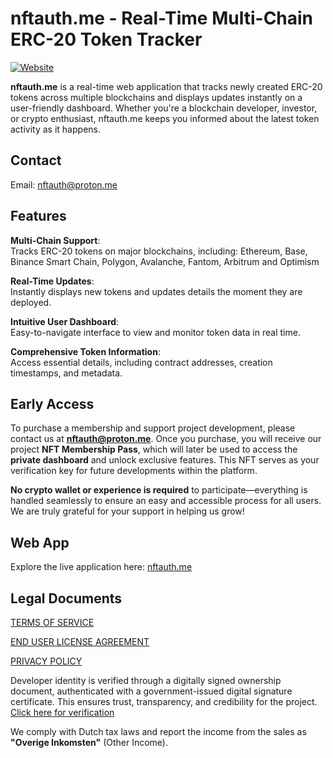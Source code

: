 # nftauth.me - Real-Time Multi-Chain ERC-20 Token Tracker  

[![Website](https://img.shields.io/badge/Website-nftauth.me-blue)](https://nftauth.me)  

**nftauth.me** is a real-time web application that tracks newly created ERC-20 tokens across multiple blockchains and displays updates instantly on a user-friendly dashboard. Whether you're a blockchain developer, investor, or crypto enthusiast, nftauth.me keeps you informed about the latest token activity as it happens.    

## Contact  
Email: nftauth@proton.me

## Features  

**Multi-Chain Support**:  
  Tracks ERC-20 tokens on major blockchains, including: Ethereum, Base, Binance Smart Chain, Polygon, Avalanche, Fantom, Arbitrum and Optimism

**Real-Time Updates**:  
  Instantly displays new tokens and updates details the moment they are deployed.  

**Intuitive User Dashboard**:  
  Easy-to-navigate interface to view and monitor token data in real time.  

**Comprehensive Token Information**:  
  Access essential details, including contract addresses, creation timestamps, and metadata.

## Early Access

To purchase a membership and support project development, please contact us at **nftauth@proton.me**. Once you purchase, you will receive our project **NFT Membership Pass**, which will later be used to access the **private dashboard** and unlock exclusive features. This NFT serves as your verification key for future developments within the platform.  

**No crypto wallet or experience is required** to participate—everything is handled seamlessly to ensure an easy and accessible process for all users. We are truly grateful for your support in helping us grow!

## Web App  

Explore the live application here: [nftauth.me](https://nftauth.me) 

## Legal Documents

[TERMS OF SERVICE](https://github.com/nftauthme/multi-chain-token-tracker/blob/main/legal-documents/TERMS%20OF%20SERVICE.MD)

[END USER LICENSE AGREEMENT](https://github.com/nftauthme/multi-chain-token-tracker/blob/main/legal-documents/EULA.MD)

[PRIVACY POLICY](https://github.com/nftauthme/multi-chain-token-tracker/blob/main/legal-documents/PRIVACY%20POLICY.MD)

Developer identity is verified through a digitally signed ownership document, authenticated with a government-issued digital signature certificate. This ensures trust, transparency, and credibility for the project. [Click here for verification](https://github.com/nftauthme/multi-chain-token-tracker/blob/main/legal-documents/DEVELOPER%20IDENTITY%20VERIFICATION.MD)

We comply with Dutch tax laws and report the income from the sales as **"Overige Inkomsten"** (Other Income). 



